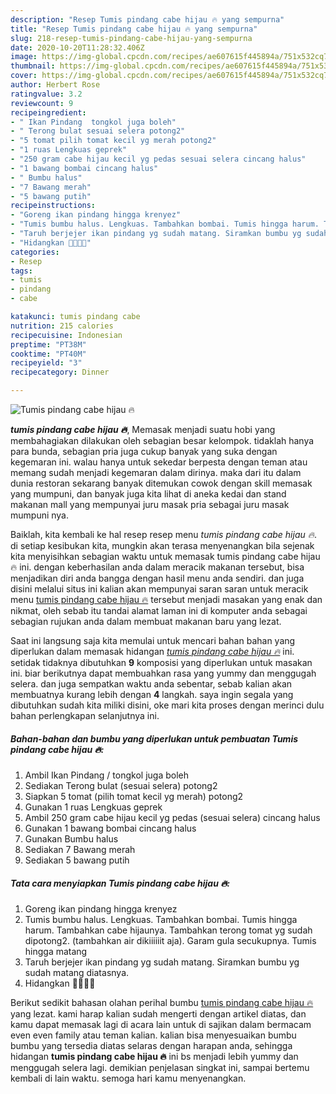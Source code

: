 ```yaml
---
description: "Resep Tumis pindang cabe hijau 🔥 yang sempurna"
title: "Resep Tumis pindang cabe hijau 🔥 yang sempurna"
slug: 218-resep-tumis-pindang-cabe-hijau-yang-sempurna
date: 2020-10-20T11:28:32.406Z
image: https://img-global.cpcdn.com/recipes/ae607615f445894a/751x532cq70/tumis-pindang-cabe-hijau-🔥-foto-resep-utama.jpg
thumbnail: https://img-global.cpcdn.com/recipes/ae607615f445894a/751x532cq70/tumis-pindang-cabe-hijau-🔥-foto-resep-utama.jpg
cover: https://img-global.cpcdn.com/recipes/ae607615f445894a/751x532cq70/tumis-pindang-cabe-hijau-🔥-foto-resep-utama.jpg
author: Herbert Rose
ratingvalue: 3.2
reviewcount: 9
recipeingredient:
- " Ikan Pindang  tongkol juga boleh"
- " Terong bulat sesuai selera potong2"
- "5 tomat pilih tomat kecil yg merah potong2"
- "1 ruas Lengkuas geprek"
- "250 gram cabe hijau kecil yg pedas sesuai selera cincang halus"
- "1 bawang bombai cincang halus"
- " Bumbu halus"
- "7 Bawang merah"
- "5 bawang putih"
recipeinstructions:
- "Goreng ikan pindang hingga krenyez"
- "Tumis bumbu halus. Lengkuas. Tambahkan bombai. Tumis hingga harum. Tambahkan cabe hijaunya. Tambahkan terong tomat yg sudah dipotong2. (tambahkan air dikiiiiiit aja). Garam gula secukupnya. Tumis hingga matang"
- "Taruh berjejer ikan pindang yg sudah matang. Siramkan bumbu yg sudah matang diatasnya."
- "Hidangkan 🤤🤤🤤🤤"
categories:
- Resep
tags:
- tumis
- pindang
- cabe

katakunci: tumis pindang cabe 
nutrition: 215 calories
recipecuisine: Indonesian
preptime: "PT38M"
cooktime: "PT40M"
recipeyield: "3"
recipecategory: Dinner

---
```



![Tumis pindang cabe hijau 🔥](https://img-global.cpcdn.com/recipes/ae607615f445894a/751x532cq70/tumis-pindang-cabe-hijau-🔥-foto-resep-utama.jpg)

<b><i>tumis pindang cabe hijau 🔥</i></b>, Memasak menjadi suatu hobi yang membahagiakan dilakukan oleh sebagian besar kelompok. tidaklah hanya para bunda, sebagian pria juga cukup banyak yang suka dengan kegemaran ini. walau hanya untuk sekedar berpesta dengan teman atau memang sudah menjadi kegemaran dalam dirinya. maka dari itu dalam dunia restoran sekarang banyak ditemukan cowok dengan skill memasak yang mumpuni, dan banyak juga kita lihat di aneka kedai dan stand makanan mall yang mempunyai juru masak pria sebagai juru masak mumpuni nya.



Baiklah, kita kembali ke hal resep resep menu <i>tumis pindang cabe hijau 🔥</i>. di setiap kesibukan kita, mungkin akan terasa menyenangkan bila sejenak kita menyisihkan sebagian waktu untuk memasak tumis pindang cabe hijau 🔥 ini. dengan keberhasilan anda dalam meracik makanan tersebut, bisa menjadikan diri anda bangga dengan hasil menu anda sendiri. dan juga disini melalui situs ini kalian akan mempunyai saran saran untuk meracik menu <u>tumis pindang cabe hijau 🔥</u> tersebut menjadi masakan yang enak dan nikmat, oleh sebab itu tandai alamat laman ini di komputer anda sebagai sebagian rujukan anda dalam membuat makanan baru yang lezat.


Saat ini langsung saja kita memulai untuk mencari bahan bahan yang diperlukan dalam memasak hidangan <u><i>tumis pindang cabe hijau 🔥</i></u> ini. setidak tidaknya dibutuhkan <b>9</b> komposisi yang diperlukan untuk masakan ini. biar berikutnya dapat membuahkan rasa yang yummy dan menggugah selera. dan juga sempatkan waktu anda sebentar, sebab kalian akan membuatnya kurang lebih dengan <b>4</b> langkah. saya ingin segala yang dibutuhkan sudah kita miliki disini, oke mari kita proses dengan merinci dulu bahan perlengkapan selanjutnya ini.

<!--inarticleads1-->

##### Bahan-bahan dan bumbu yang diperlukan untuk pembuatan Tumis pindang cabe hijau 🔥:

1. Ambil  Ikan Pindang / tongkol juga boleh
1. Sediakan  Terong bulat (sesuai selera) potong2
1. Siapkan 5 tomat (pilih tomat kecil yg merah) potong2
1. Gunakan 1 ruas Lengkuas geprek
1. Ambil 250 gram cabe hijau kecil yg pedas (sesuai selera) cincang halus
1. Gunakan 1 bawang bombai cincang halus
1. Gunakan  Bumbu halus
1. Sediakan 7 Bawang merah
1. Sediakan 5 bawang putih




<!--inarticleads2-->

##### Tata cara menyiapkan Tumis pindang cabe hijau 🔥:

1. Goreng ikan pindang hingga krenyez
1. Tumis bumbu halus. Lengkuas. Tambahkan bombai. Tumis hingga harum. Tambahkan cabe hijaunya. Tambahkan terong tomat yg sudah dipotong2. (tambahkan air dikiiiiiit aja). Garam gula secukupnya. Tumis hingga matang
1. Taruh berjejer ikan pindang yg sudah matang. Siramkan bumbu yg sudah matang diatasnya.
1. Hidangkan 🤤🤤🤤🤤




Berikut sedikit bahasan olahan perihal bumbu <u>tumis pindang cabe hijau 🔥</u> yang lezat. kami harap kalian sudah mengerti dengan artikel diatas, dan kamu dapat memasak lagi di acara lain untuk di sajikan dalam bermacam even even family atau teman kalian. kalian bisa menyesuaikan bumbu bumbu yang tersedia diatas selaras dengan harapan anda, sehingga hidangan <b>tumis pindang cabe hijau 🔥</b> ini bs menjadi lebih yummy dan menggugah selera lagi. demikian penjelasan singkat ini, sampai bertemu kembali di lain waktu. semoga hari kamu menyenangkan.
